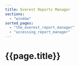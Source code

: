 ```yaml
---
title: Everest Reports Manager
sections:
  - "window"
sorted_pages:
  - "the_everest_report_manager"
  - "accessing_report_manager"
---
```

# {{page.title}}
